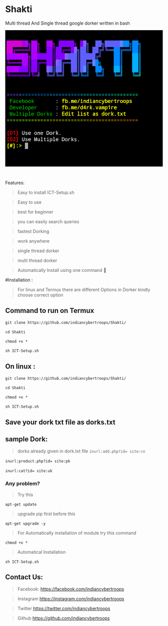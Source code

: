 
# Shakti
Multi thread And Single thread google dorker written in bash

![](header1.png)














#
Features:

>Easy to install ICT-Setup.sh


>Easy to use

>best for beginner 

>you can easily search queries 

>fastest Dorking

>work anywhere 

>single thread dorker

>multi thread dorker

>Automatically Install using one command 🤠


#Installation :
> For linux and Termux there are different Options in Dorker kindly choose correct option
## Command to run on Termux 


```
git clone https://github.com/indiancybertroops/Shakti/
```
```
cd Shakti
```
```
chmod +x *
```
```
sh ICT-Setup.sh
```



## On linux :

```
git clone https://github.com/indiancybertroops/Shakti/
```

```
cd Shakti
```

```
chmod +x *
```

```
sh ICT-Setup.sh
```


## Save your dork txt file as dorks.txt


## sample Dork:
> dorks already given in dork.txt file
 ```inurl:add.php?id= site:cn```

```inurl:product.php?id= site:pk```
 
```inurl:cat?id= site:uk```
### Any problem? 
>Try this 
```
apt-get update
```
>upgrade pip first before this

```
apt-get upgrade -y
```

> For Automatically installation of module try this command
```
chmod +x *
```
>Automatical Installation 
```
sh ICT-Setup.sh
```

## Contact Us: 
>Facebook:
https://facebook.com/indiancybertroops


>Instagram
https://instagram.com/indiancybertroops


>Twitter
https://twitter.com/indiancybertroops


>Github
https://github.com/indiancybertroops

